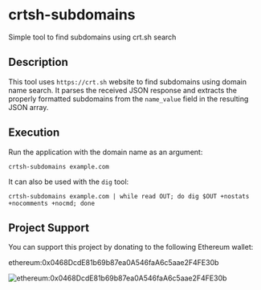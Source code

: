 # crtsh-subdomains
Simple tool to find subdomains using crt.sh search

## Description
This tool uses `https://crt.sh` website to find subdomains using domain name search. It parses the received JSON response and extracts the properly formatted subdomains from the `name_value` field in the resulting JSON array.

## Execution
Run the application with the domain name as an argument:
```
crtsh-subdomains example.com
```
It can also be used with the `dig` tool:
```
crtsh-subdomains example.com | while read OUT; do dig $OUT +nostats +nocomments +nocmd; done
```

## Project Support
You can support this project by donating to the following Ethereum wallet:

ethereum:0x0468DcdE81b69b87ea0A546faA6c5aae2F4FE30b

![ethereum:0x0468DcdE81b69b87ea0A546faA6c5aae2F4FE30b](https://github.com/user-attachments/assets/43858c46-3d18-4899-b42b-55df0b2b1eaa)

